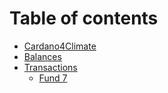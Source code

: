 # Table of contents

* [Cardano4Climate](README.md)
* [Balances](balances.md)
* [Transactions](transactions/README.md)
  * [Fund 7](transactions/fund-7.md)
